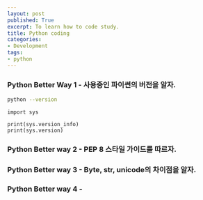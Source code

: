 ```yaml
---
layout: post
published: True
excerpt: To learn how to code study.
title: Python coding
categories: 
- Development
tags: 
- python
---
```


### Python Better Way 1 - 사용중인 파이썬의 버전을 알자.

```bash
python --version
```

```
import sys

print(sys.version_info)
print(sys.version)

```


### Python Better way 2 - PEP 8 스타일 가이드를 따르자.

### Python Better way 3 - Byte, str, unicode의 차이점을 알자.

### Python Better way 4 - 
